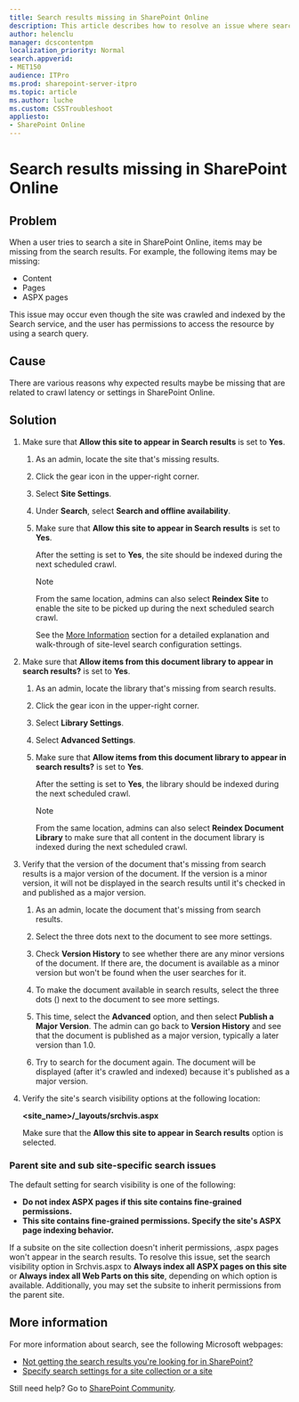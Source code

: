 ```yaml
---
title: Search results missing in SharePoint Online
description: This article describes how to resolve an issue where search results are missing in SharePoint Online
author: helenclu
manager: dcscontentpm
localization_priority: Normal
search.appverid: 
- MET150
audience: ITPro
ms.prod: sharepoint-server-itpro
ms.topic: article
ms.author: luche
ms.custom: CSSTroubleshoot
appliesto:
- SharePoint Online
---
```


# Search results missing in SharePoint Online

## Problem

When a user tries to search a site in SharePoint Online, items may be missing from the search results. For example, the following items may be missing:

- Content
- Pages
- ASPX pages

This issue may occur even though the site was crawled and indexed by the Search service, and the user has permissions to access the resource by using a search query.

## Cause

There are various reasons why expected results maybe be missing that are related to crawl latency or settings in SharePoint Online.

## Solution

1. Make sure that **Allow this site to appear in Search results** is set to **Yes**.
        
     1. As an admin, locate the site that's missing results.
    
     1. Click the gear icon in the upper-right corner.
    
     1. Select **Site Settings**.
    
     1. Under **Search**, select **Search and offline availability**.
    
     1. Make sure that **Allow this site to appear in Search results** is set to **Yes**. 
    
         After the setting is set to **Yes**, the site should be indexed during the next scheduled crawl.
    
         > [!NOTE]
         > From the same location, admins can also select **Reindex Site** to enable the site to be picked up during the next scheduled search crawl.
    
         See the [More Information](#more-information) section for a detailed explanation and walk-through of site-level search configuration settings.

1. Make sure that **Allow items from this document library to appear in search results?** is set to **Yes**.

    1. As an admin, locate the library that's missing from search results.
    
    1. Click the gear icon in the upper-right corner.
    
    1. Select **Library Settings**.
    
    1. Select **Advanced Settings**.
    
    1. Make sure that **Allow items from this document library to appear in search results?** is set to **Yes**.
    
         After the setting is set to **Yes**, the library should be indexed during the next scheduled crawl.
    
         > [!NOTE]
         > From the same location, admins can also select **Reindex Document Library** to make sure that all content in the document library is indexed during the next scheduled crawl.

1. Verify that the version of the document that's missing from search results is a major version of the document. If the version is a minor version, it will not be displayed in the search results until it's checked in and published as a major version.

    1. As an admin, locate the document that's missing from search results.
    
    1. Select the three dots next to the document to see more settings.
    
    1. Check **Version History** to see whether there are any minor versions of the document. If there are, the document is available as a minor version but won't be found when the user searches for it.
    
    1. To make the document available in search results, select the three dots () next to the document to see more settings.
    
    1. This time, select the **Advanced** option, and then select **Publish a Major Version**. The admin can go back to **Version History** and see that the document is published as a major version, typically a later version than 1.0.
    
    1. Try to search for the document again. The document will be displayed (after it's crawled and indexed) because it's published as a major version.

1. Verify the site's search visibility options at the following location: 

     **<site_name>/_layouts/srchvis.aspx**

     Make sure that the **Allow this site to appear in Search results** option is selected.

### Parent site and sub site-specific search issues

The default setting for search visibility is one of the following: 

- **Do not index ASPX pages if this site contains fine-grained permissions.**
- **This site contains fine-grained permissions. Specify the site's ASPX page indexing behavior.**

If a subsite on the site collection doesn't inherit permissions, .aspx pages won't appear in the search results. To resolve this issue, set the search visibility option in Srchvis.aspx to **Always index all ASPX pages on this site** or **Always index all Web Parts on this site**, depending on which option is available. Additionally, you may set the subsite to inherit permissions from the parent site.

## More information

For more information about search, see the following Microsoft webpages: 

- [Not getting the search results you're looking for in SharePoint?](https://support.office.com/article/not-getting-the-search-results-you-re-looking-for-in-sharepoint-d80687f7-1010-4e6d-add9-584b423289d9)
- [Specify search settings for a site collection or a site](/sharepoint/override-default-search-center)

Still need help? Go to [SharePoint Community](https://techcommunity.microsoft.com/t5/sharepoint/ct-p/SharePoint).
